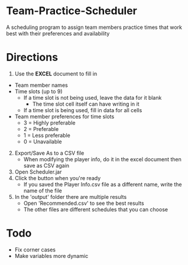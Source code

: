 # Team-Practice-Scheduler
A scheduling program to assign team members practice times that work best with their preferences and availability

# Directions
1. Use the **EXCEL** document to fill in
  * Team member names
  * Time slots (up to 9)
    * If a time slot is not being used, leave the data for it blank
      * The time slot cell itself can have writing in it
    * If a time slot is being used, fill in data for all cells
  * Team member preferences for time slots
    * 3 = Highly preferable
    * 2 = Preferable
    * 1 = Less preferable
    * 0 = Unavailable
2. Export/Save As to a CSV file
   * When modifying the player info, do it in the excel document then save as CSV again
3. Open Scheduler.jar
4. Click the button when you're ready
   * If you saved the Player Info.csv file as a different name, write the name of the file
5. In the 'output' folder there are multiple results
   * Open 'Recommended.csv' to see the best results
   * The other files are different schedules that you can choose

# Todo
* Fix corner cases
* Make variables more dynamic
